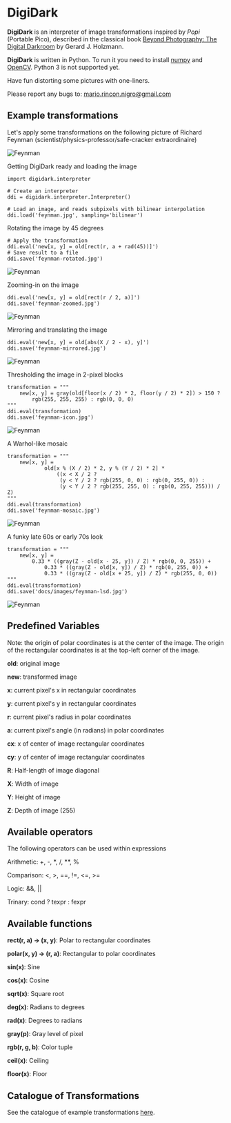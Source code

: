# DigiDark

**DigiDark** is an interpreter of image transformations inspired by *Popi* (Portable Pico), described
in the classical book
[Beyond Photography: The Digital Darkroom](http://spinroot.com/pico/)
by Gerard J. Holzmann.

**DigiDark** is written in Python. To run it you need to install [numpy](http://www.scipy.org/scipylib/download.html) and [OpenCV](opencv.org/downloads.html). Python 3 is not supported yet.

Have fun distorting some pictures with one-liners.

Please report any bugs to: mario.rincon.nigro@gmail.com

## Example transformations

Let's apply some transformations on the following picture of Richard Feynman 
(scientist/physics-professor/safe-cracker extraordinaire)

![Feynman](docs/images/feynman.jpg)

Getting DigiDark ready and loading the image

	import digidark.interpreter
	
	# Create an interpreter
	ddi = digidark.interpreter.Interpreter()
	
	# Load an image, and reads subpixels with bilinear interpolation
	ddi.load('feynman.jpg', sampling='bilinear')

Rotating the image by 45 degrees

	# Apply the transformation
	ddi.eval('new[x, y] = old[rect(r, a + rad(45))]')
	# Save result to a file
	ddi.save('feynman-rotated.jpg')

![Feynman](docs/images/feynman-rotated.jpg)

Zooming-in on the image

	ddi.eval('new[x, y] = old[rect(r / 2, a)]')
	ddi.save('feynman-zoomed.jpg')

![Feynman](docs/images/feynman-zoomed.jpg)

Mirroring and translating the image

	ddi.eval('new[x, y] = old[abs(X / 2 - x), y]')
	ddi.save('feynman-mirrored.jpg')

![Feynman](docs/images/feynman-mirrored.jpg)

Thresholding the image in 2-pixel blocks

	transformation = """
	    new[x, y] = gray(old[floor(x / 2) * 2, floor(y / 2) * 2]) > 150 ?
    	    rgb(255, 255, 255) : rgb(0, 0, 0)
	"""
	ddi.eval(transformation)
	ddi.save('feynman-icon.jpg')

![Feynman](docs/images/feynman-icon.jpg)

A Warhol-like mosaic

  	transformation = """
	    new[x, y] =
    	        old[x % (X / 2) * 2, y % (Y / 2) * 2] *
                    ((x < X / 2 ?
                     (y < Y / 2 ? rgb(255, 0, 0) : rgb(0, 255, 0)) :
                     (y < Y / 2 ? rgb(255, 255, 0) : rgb(0, 255, 255))) / Z)
	"""
	ddi.eval(transformation)
	ddi.save('feynman-mosaic.jpg')

![Feynman](docs/images/feynman-mosaic.jpg)

A funky late 60s or early 70s look

	transformation = """
	    new[x, y] =
	        0.33 * ((gray(Z - old[x - 25, y]) / Z) * rgb(0, 0, 255)) +
    	        0.33 * ((gray(Z - old[x, y]) / Z) * rgb(0, 255, 0)) +
    	        0.33 * ((gray(Z - old[x + 25, y]) / Z) * rgb(255, 0, 0))
	"""
	ddi.eval(transformation)
	ddi.save('docs/images/feynman-lsd.jpg')

![Feynman](docs/images/feynman-lsd.jpg)

## Predefined Variables

Note: the origin of polar coordinates is at the center of the image. The origin of the
rectangular coordinates is at the top-left corner of the image.

**old**: original image

**new**: transformed image

**x**: current pixel's x in rectangular coordinates

**y**: current pixel's y in rectangular coordinates

**r**: current pixel's radius in polar coordinates

**a**: current pixel's angle (in radians) in polar coordinates

**cx**: x of center of image rectangular coordinates

**cy**: y of center of image rectangular coordinates

**R**: Half-length of image diagonal

**X**: Width of image

**Y**: Height of image

**Z**: Depth of image (255)

## Available operators

The following operators can be used within expressions

Arithmetic: +, -, *, /, **, %

Comparison: <, >, ==, !=, <=, >=

Logic: &&, ||

Trinary: cond ? texpr : fexpr

## Available functions

**rect(r, a) -> (x, y)**: Polar to rectangular coordinates

**polar(x, y) -> (r, a)**: Rectangular to polar coordinates

**sin(x)**: Sine

**cos(x)**: Cosine

**sqrt(x)**: Square root

**deg(x)**: Radians to degrees

**rad(x)**: Degrees to radians 

**gray(p)**: Gray level of pixel

**rgb(r, g, b)**: Color tuple

**ceil(x)**: Ceiling

**floor(x)**: Floor

## Catalogue of Transformations

See the catalogue of example transformations [here](docs/catalogue.md "Catalogue").

